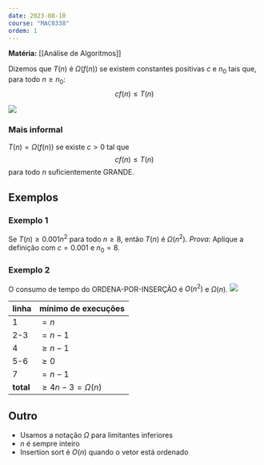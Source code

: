 ```yaml
---
date: 2023-08-10
course: "MAC0338"
ordem: 1
---
```

**Matéria:** [[Análise de Algoritmos]]

Dizemos que $T (n)$ é $Ω(f (n))$ se existem constantes positivas $c$ e $n_{0}$ tais que, para todo $n\geq n_{0}$:
$$
c f (n) ≤ T (n)
$$

![](https://i.imgur.com/oGQJ4KE.png)

### Mais informal
$T (n) = Ω(f (n))$ se existe $c > 0$ tal que
$$
c f (n) ≤ T (n)
$$
para todo $n$ suficientemente GRANDE.
## Exemplos
### Exemplo 1
Se $T (n) ≥ 0.001n^{2}$ para todo $n ≥ 8$, então $T (n)$ é $Ω(n^{2})$.
_Prova:_ Aplique a definição com $c = 0.001$ e $n_{0}=8$.

### Exemplo 2
O consumo de tempo do ORDENA-POR-INSERÇÃO é $O(n^{2})$ e $Ω(n)$.
![](https://i.imgur.com/USrMUSl.png)

| linha     | mínimo de execuções |
| --------- | ------------------- |
| 1         | $=n$                |
| 2-3       | $=n-1$              |
| 4         | $\geq n-1$          |
| 5-6       | $\geq 0$            |
| 7         | $=n-1$              |
| **total** | $\geq 4n-3=\Omega(n)$                    |

## Outro
- Usamos a notação $\Omega$ para limitantes inferiores
- $n$ é sempre inteiro
- Insertion sort é $O(n)$ quando o vetor está ordenado